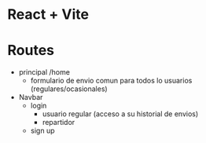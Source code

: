 # React + Vite
# Routes
  - principal /home
    - formulario de envio comun para todos lo usuarios (regulares/ocasionales)
  - Navbar 
    - login 
      - usuario regular (acceso a su historial de envios)
      - repartidor
    - sign up